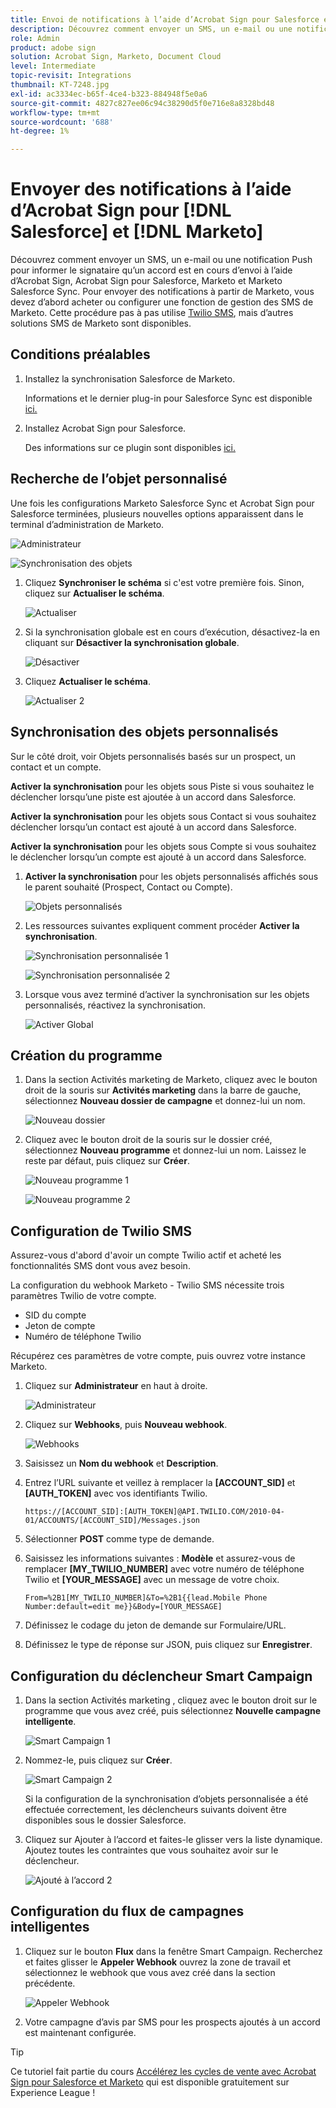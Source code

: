 ```yaml
---
title: Envoi de notifications à l’aide d’Acrobat Sign pour Salesforce et Marketo
description: Découvrez comment envoyer un SMS, un e-mail ou une notification Push pour informer le signataire qu’un accord est en cours d’envoi
role: Admin
product: adobe sign
solution: Acrobat Sign, Marketo, Document Cloud
level: Intermediate
topic-revisit: Integrations
thumbnail: KT-7248.jpg
exl-id: ac3334ec-b65f-4ce4-b323-884948f5e0a6
source-git-commit: 4827c827ee06c94c38290d5f0e716e8a8328bd48
workflow-type: tm+mt
source-wordcount: '688'
ht-degree: 1%

---
```


# Envoyer des notifications à l’aide d’Acrobat Sign pour [!DNL Salesforce] et [!DNL Marketo]

Découvrez comment envoyer un SMS, un e-mail ou une notification Push pour informer le signataire qu’un accord est en cours d’envoi à l’aide d’Acrobat Sign, Acrobat Sign pour Salesforce, Marketo et Marketo Salesforce Sync. Pour envoyer des notifications à partir de Marketo, vous devez d’abord acheter ou configurer une fonction de gestion des SMS de Marketo. Cette procédure pas à pas utilise [Twilio SMS](https://launchpoint.marketo.com/twilio/twilio-sms-for-marketo/), mais d’autres solutions SMS de Marketo sont disponibles.

## Conditions préalables

1. Installez la synchronisation Salesforce de Marketo.

   Informations et le dernier plug-in pour Salesforce Sync est disponible [ici.](https://experienceleague.adobe.com/docs/marketo/using/product-docs/crm-sync/salesforce-sync/understanding-the-salesforce-sync.html)

1. Installez Acrobat Sign pour Salesforce.

   Des informations sur ce plugin sont disponibles [ici.](https://helpx.adobe.com/ca/sign/using/salesforce-integration-installation-guide.html)

## Recherche de l’objet personnalisé

Une fois les configurations Marketo Salesforce Sync et Acrobat Sign pour Salesforce terminées, plusieurs nouvelles options apparaissent dans le terminal d’administration de Marketo.

![Administrateur](assets/adminTab.png)

![Synchronisation des objets](assets/salesforceAdmin.png)

1. Cliquez **Synchroniser le schéma** si c&#39;est votre première fois. Sinon, cliquez sur **Actualiser le schéma**.

   ![Actualiser](assets/refreshSchema1.png)

1. Si la synchronisation globale est en cours d’exécution, désactivez-la en cliquant sur **Désactiver la synchronisation globale**.

   ![Désactiver](assets/disableGlobal.png)

1. Cliquez **Actualiser le schéma**.

   ![Actualiser 2](assets/refreshSchema2.png)

## Synchronisation des objets personnalisés

Sur le côté droit, voir Objets personnalisés basés sur un prospect, un contact et un compte.

**Activer la synchronisation** pour les objets sous Piste si vous souhaitez le déclencher lorsqu’une piste est ajoutée à un accord dans Salesforce.

**Activer la synchronisation** pour les objets sous Contact si vous souhaitez déclencher lorsqu’un contact est ajouté à un accord dans Salesforce.

**Activer la synchronisation** pour les objets sous Compte si vous souhaitez le déclencher lorsqu’un compte est ajouté à un accord dans Salesforce.

1. **Activer la synchronisation** pour les objets personnalisés affichés sous le parent souhaité (Prospect, Contact ou Compte).

   ![Objets personnalisés](assets/customObjects.png)

1. Les ressources suivantes expliquent comment procéder **Activer la synchronisation**.

   ![Synchronisation personnalisée 1](assets/customObjectSync1.png)

   ![Synchronisation personnalisée 2](assets/customObjectSync2.png)

1. Lorsque vous avez terminé d’activer la synchronisation sur les objets personnalisés, réactivez la synchronisation.

   ![Activer Global](assets/enableGlobal.png)

## Création du programme

1. Dans la section Activités marketing de Marketo, cliquez avec le bouton droit de la souris sur **Activités marketing** dans la barre de gauche, sélectionnez **Nouveau dossier de campagne** et donnez-lui un nom.

   ![Nouveau dossier](assets/newFolder.png)

1. Cliquez avec le bouton droit de la souris sur le dossier créé, sélectionnez **Nouveau programme** et donnez-lui un nom. Laissez le reste par défaut, puis cliquez sur **Créer**.

   ![Nouveau programme 1](assets/newProgram1.png)

   ![Nouveau programme 2](assets/newProgram2.png)

## Configuration de Twilio SMS

Assurez-vous d&#39;abord d&#39;avoir un compte Twilio actif et acheté les fonctionnalités SMS dont vous avez besoin.

La configuration du webhook Marketo - Twilio SMS nécessite trois paramètres Twilio de votre compte.

- SID du compte
- Jeton de compte
- Numéro de téléphone Twilio

Récupérez ces paramètres de votre compte, puis ouvrez votre instance Marketo.

1. Cliquez sur **Administrateur** en haut à droite.

   ![Administrateur](assets/adminTab.png)

1. Cliquez sur **Webhooks**, puis **Nouveau webhook**.

   ![Webhooks](assets/webhooks.png)

1. Saisissez un **Nom du webhook** et **Description**.

1. Entrez l’URL suivante et veillez à remplacer la **[ACCOUNT_SID]** et **[AUTH_TOKEN]** avec vos identifiants Twilio.

   ```
   https://[ACCOUNT_SID]:[AUTH_TOKEN]@API.TWILIO.COM/2010-04-01/ACCOUNTS/[ACCOUNT_SID]/Messages.json
   ```

1. Sélectionner **POST** comme type de demande.

1. Saisissez les informations suivantes : **Modèle** et assurez-vous de remplacer **[MY_TWILIO_NUMBER]** avec votre numéro de téléphone Twilio et **[YOUR_MESSAGE]** avec un message de votre choix.

   ```
   From=%2B1[MY_TWILIO_NUMBER]&To=%2B1{{lead.Mobile Phone Number:default=edit me}}&Body=[YOUR_MESSAGE]
   ```

1. Définissez le codage du jeton de demande sur Formulaire/URL.

1. Définissez le type de réponse sur JSON, puis cliquez sur **Enregistrer**.

## Configuration du déclencheur Smart Campaign

1. Dans la section Activités marketing , cliquez avec le bouton droit sur le programme que vous avez créé, puis sélectionnez **Nouvelle campagne intelligente**.

   ![Smart Campaign 1](assets/smartCampaign1.png)

1. Nommez-le, puis cliquez sur **Créer**.

   ![Smart Campaign 2](assets/smartCampaign3.png)

   Si la configuration de la synchronisation d’objets personnalisée a été effectuée correctement, les déclencheurs suivants doivent être disponibles sous le dossier Salesforce.

1. Cliquez sur Ajouter à l’accord et faites-le glisser vers la liste dynamique. Ajoutez toutes les contraintes que vous souhaitez avoir sur le déclencheur.

   ![Ajouté à l’accord 2](assets/addedToAgreement2.png)

## Configuration du flux de campagnes intelligentes

1. Cliquez sur le bouton **Flux** dans la fenêtre Smart Campaign. Recherchez et faites glisser le **Appeler Webhook** ouvrez la zone de travail et sélectionnez le webhook que vous avez créé dans la section précédente.

   ![Appeler Webhook](assets/callWebhook.png)

1. Votre campagne d’avis par SMS pour les prospects ajoutés à un accord est maintenant configurée.

>[!TIP]
>
>Ce tutoriel fait partie du cours [Accélérez les cycles de vente avec Acrobat Sign pour Salesforce et Marketo](https://experienceleague.adobe.com/?recommended=Sign-U-1-2021.1) qui est disponible gratuitement sur Experience League !